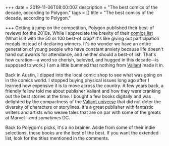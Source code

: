+++
date = 2019-11-06T08:00:00Z
description = "The best comics of the decade, according to Polygon."
tags = []
title = "The best comics of the decade, according to Polygon."

+++
Getting a jump on the competition, Polygon published their best-of reviews for the 2010s. While I appreciate the brevity of their [comics list](https://www.polygon.com/comics/2019/11/5/20948599/best-comics-of-decade-2010s) (What is it with the 50 or 100 best-of crap? It's like giving out participation medals instead of declaring winners. It's no wonder we have an entire generation of young people who have constant anxiety because life doesn't hand out awards for attendance, and neither should a best-of list. That's how curation—a word so cherish, beloved, and hugged in this decade—is supposed to work.) I am a little bummed that nothing from [Valiant](http://valiantentertainment.com "Valiant Entertainment") made it in.

Back in Austin, I dipped into the local comic shop to see what was going on in the comics world. I stopped buying physical issues long ago after I learned how expensive it is to move across the country. A few years back, a friendly fellow told me about publisher Valiant and how they were cranking out the best stories at the time. I bought a few books digitally and was delighted by the compactness of the [Valiant universe](https://www.comixology.com/Valiant/comics-publisher/94-0 "Valiant on Comixology") that did not deter the diversity of characters or storylines. It's a great publisher with fantastic writers and artists who weave tales that are on par with some of the greats at Marvel—_and sometimes_ DC.

Back to Polygon's picks, it's a no brainer. Aside from some of their indie selections, these books are the best of the best. If you want the extended list, look for the titles mentioned in the comments.
